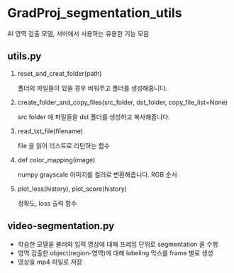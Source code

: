# GradProj_segmentation_utils
AI 영역 검출 모델, 서버에서 사용하는 유용한 기능 모음



## utils.py

1. reset_and_creat_folder(path)

    폴더의 파일들이 있을 경우 비워주고
    폴더를 생성해줍니다.


2. create_folder_and_copy_files(src_folder, dst_folder, copy_file_list=None)

    src folder 에 파일들을 dst 폴더를 생성하고 복사해줍니다.

3. read_txt_file(filename)

    file 을 읽어 리스트로 리턴하는 함수

4. def color_mapping(image)

    numpy grayscale 이미지를 컬러로 변환해줍니다.
    RGB 순서

5. plot_loss(history), plot_score(history)

    정확도, loss 출력 함수


## video-segmentation.py
- 학습한 모델을 불러와 입력 영상에 대해 프레임 단위로 segmentation 을 수행
- 영역 검출한 object(region-영역)에 대해 labeling 막스를 frame 별로 생성
- 영상을 mp4 파일로 저장